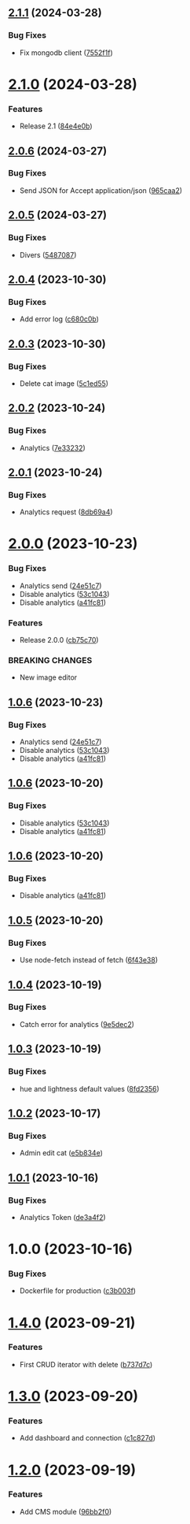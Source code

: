 ## [2.1.1](https://github.com/cataas/cataas/compare/v2.1.0...v2.1.1) (2024-03-28)


### Bug Fixes

* Fix mongodb client ([7552f1f](https://github.com/cataas/cataas/commit/7552f1f7037c9aecbe63ba8f422be55707630ccf))

# [2.1.0](https://github.com/cataas/cataas/compare/v2.0.6...v2.1.0) (2024-03-28)


### Features

* Release 2.1 ([84e4e0b](https://github.com/cataas/cataas/commit/84e4e0b3ec48799cad9a010296aee4f4252eff66))

## [2.0.6](https://github.com/cataas/cataas/compare/v2.0.5...v2.0.6) (2024-03-27)


### Bug Fixes

* Send JSON for Accept application/json ([965caa2](https://github.com/cataas/cataas/commit/965caa2c3172bffbf3a30f761a251a0d9879476b))

## [2.0.5](https://github.com/cataas/cataas/compare/v2.0.4...v2.0.5) (2024-03-27)


### Bug Fixes

* Divers ([5487087](https://github.com/cataas/cataas/commit/5487087472fe10ff5a752dae15a0a78085266f39))

## [2.0.4](https://github.com/cataas/cataas/compare/v2.0.3...v2.0.4) (2023-10-30)


### Bug Fixes

* Add error log ([c680c0b](https://github.com/cataas/cataas/commit/c680c0bc164eb2fa78d66bf755e6ded01c32c626))

## [2.0.3](https://github.com/cataas/cataas/compare/v2.0.2...v2.0.3) (2023-10-30)


### Bug Fixes

* Delete cat image ([5c1ed55](https://github.com/cataas/cataas/commit/5c1ed55c76a54b6f49c1bc90dbfbe585aea65c48))

## [2.0.2](https://github.com/cataas/cataas/compare/v2.0.1...v2.0.2) (2023-10-24)


### Bug Fixes

* Analytics ([7e33232](https://github.com/cataas/cataas/commit/7e33232eeb950e48bc38c539811063b58a2efb46))

## [2.0.1](https://github.com/cataas/cataas/compare/v2.0.0...v2.0.1) (2023-10-24)


### Bug Fixes

* Analytics request ([8db69a4](https://github.com/cataas/cataas/commit/8db69a44aa2252120845f9474c46b245f552c422))

# [2.0.0](https://github.com/cataas/cataas/compare/v1.0.5...v2.0.0) (2023-10-23)


### Bug Fixes

* Analytics send ([24e51c7](https://github.com/cataas/cataas/commit/24e51c7d5beb17a2c119972305a9937812a2bdb4))
* Disable analytics ([53c1043](https://github.com/cataas/cataas/commit/53c10438ec2997c795b2d11b263da8981eb89c1d))
* Disable analytics ([a41fc81](https://github.com/cataas/cataas/commit/a41fc81ca3106eda7bc03515b4ed5da9017f5836))


### Features

* Release 2.0.0 ([cb75c70](https://github.com/cataas/cataas/commit/cb75c70107d9664a4cbd855e3b805804fc5da55e))


### BREAKING CHANGES

* New image editor

## [1.0.6](https://github.com/cataas/cataas/compare/v1.0.5...v1.0.6) (2023-10-23)


### Bug Fixes

* Analytics send ([24e51c7](https://github.com/cataas/cataas/commit/24e51c7d5beb17a2c119972305a9937812a2bdb4))
* Disable analytics ([53c1043](https://github.com/cataas/cataas/commit/53c10438ec2997c795b2d11b263da8981eb89c1d))
* Disable analytics ([a41fc81](https://github.com/cataas/cataas/commit/a41fc81ca3106eda7bc03515b4ed5da9017f5836))

## [1.0.6](https://github.com/cataas/cataas/compare/v1.0.5...v1.0.6) (2023-10-20)


### Bug Fixes

* Disable analytics ([53c1043](https://github.com/cataas/cataas/commit/53c10438ec2997c795b2d11b263da8981eb89c1d))
* Disable analytics ([a41fc81](https://github.com/cataas/cataas/commit/a41fc81ca3106eda7bc03515b4ed5da9017f5836))

## [1.0.6](https://github.com/cataas/cataas/compare/v1.0.5...v1.0.6) (2023-10-20)


### Bug Fixes

* Disable analytics ([a41fc81](https://github.com/cataas/cataas/commit/a41fc81ca3106eda7bc03515b4ed5da9017f5836))

## [1.0.5](https://github.com/cataas/cataas/compare/v1.0.4...v1.0.5) (2023-10-20)


### Bug Fixes

* Use node-fetch instead of fetch ([6f43e38](https://github.com/cataas/cataas/commit/6f43e38446c39dd736e138539df3a1518f5fcdf9))

## [1.0.4](https://github.com/cataas/cataas/compare/v1.0.3...v1.0.4) (2023-10-19)


### Bug Fixes

* Catch error for analytics ([9e5dec2](https://github.com/cataas/cataas/commit/9e5dec2c9f9c23838aab2e9ef485cc6b9b9b3817))

## [1.0.3](https://github.com/cataas/cataas/compare/v1.0.2...v1.0.3) (2023-10-19)


### Bug Fixes

* hue and lightness default values ([8fd2356](https://github.com/cataas/cataas/commit/8fd23567e3a344ee3aca9a49b72a6547bd7ecabd))

## [1.0.2](https://github.com/cataas/cataas/compare/v1.0.1...v1.0.2) (2023-10-17)


### Bug Fixes

* Admin edit cat ([e5b834e](https://github.com/cataas/cataas/commit/e5b834e3b326d4dd6581b90e79c7969c104abfdd))

## [1.0.1](https://github.com/cataas/cataas/compare/v1.0.0...v1.0.1) (2023-10-16)


### Bug Fixes

* Analytics Token ([de3a4f2](https://github.com/cataas/cataas/commit/de3a4f2d64b5020fbe6b864ed1a3b81a3be8d444))

# 1.0.0 (2023-10-16)


### Bug Fixes

* Dockerfile for production ([c3b003f](https://github.com/cataas/cataas/commit/c3b003f00b7b9a170ddfd3db22dda01005802776))

# [1.4.0](https://github.com/boutdecode/site-template/compare/v1.3.0...v1.4.0) (2023-09-21)


### Features

* First CRUD iterator with delete ([b737d7c](https://github.com/boutdecode/site-template/commit/b737d7c7b9bfa995c4acacb13e321f7137aba32e))

# [1.3.0](https://github.com/boutdecode/site-template/compare/v1.2.0...v1.3.0) (2023-09-20)


### Features

* Add dashboard and connection ([c1c827d](https://github.com/boutdecode/site-template/commit/c1c827d759f7fb8db1ee8ee94c3b5c0d914a6500))

# [1.2.0](https://github.com/boutdecode/site-template/compare/v1.1.0...v1.2.0) (2023-09-19)


### Features

* Add CMS module ([96bb2f0](https://github.com/boutdecode/site-template/commit/96bb2f09c9392f3d8fe6b1997e3ed5919e473c32))
